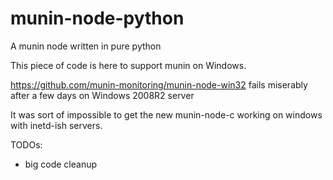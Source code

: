 munin-node-python
=================

A munin node written in pure python

This piece of code is here to support munin on Windows.

https://github.com/munin-monitoring/munin-node-win32 fails miserably after a few
days on Windows 2008R2 server

It was sort of impossible to get the new munin-node-c working on windows with
inetd-ish servers.

TODOs:
- big code cleanup
